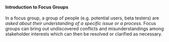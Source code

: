 <link rel="stylesheet" href="{{baseUrl}}/css/textbook.css">

<div class="website-content">

#### Introduction to Focus Groups

<div id="main">

<tip-box type="primary">
<include src="../../../common/definitions.md#def-focus-group" />
</tip-box>

In a focus group, a group of people (e.g. potential users, beta testers) are _asked about their understanding of a specific issue or a process_.  Focus groups can bring out undiscovered conflicts and misunderstandings among stakeholder interests which can then be resolved or clarified as necessary.  

<p/>

<!-- extras ------------------------------------------------------------------------------------ -->

<panel header=":paperclip: Extras" expandable type="seamless" expanded>

  <panel header=":mortar_board: Learning Outcomes" expandable type="seamless">
    <include src="exercises.md" />
  </panel>

  <panel header=":package: Resources" expandable type="seamless">
    <include src="resources.md" />
  </panel>

  <panel header=":laughing: Humor" expandable type="seamless">
    <include src="humor.md" />
  </panel>

</panel>

</div>
</div>
